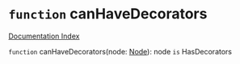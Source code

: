 # `function` canHaveDecorators

[Documentation Index](../README.md)

`function` canHaveDecorators(node: [Node](../interface.Node/README.md)): node `is` HasDecorators